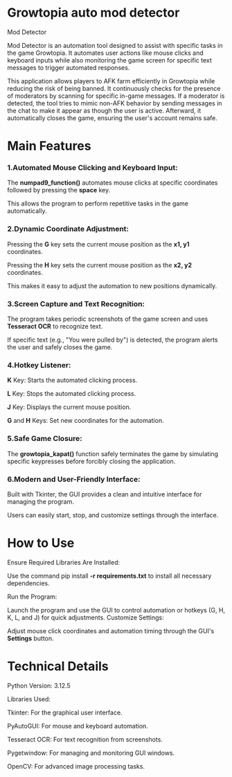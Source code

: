 # Growtopia auto mod detector

Mod Detector

Mod Detector is an automation tool designed to assist with specific tasks in the game Growtopia. It automates user actions like mouse clicks and keyboard inputs while also monitoring the game screen for specific text messages to trigger automated responses.

This application allows players to AFK farm efficiently in Growtopia while reducing the risk of being banned. It continuously checks for the presence of moderators by scanning for specific in-game messages. If a moderator is detected, the tool tries to mimic non-AFK behavior by sending messages in the chat to make it appear as though the user is active. Afterward, it automatically closes the game, ensuring the user's account remains safe.

# Main Features
### 1.Automated Mouse Clicking and Keyboard Input:

The **numpad9_function()** automates mouse clicks at specific coordinates followed by pressing the **space** key.

This allows the program to perform repetitive tasks in the game automatically.

### 2.Dynamic Coordinate Adjustment:

Pressing the **G** key sets the current mouse position as the **x1, y1** coordinates.

Pressing the **H** key sets the current mouse position as the **x2, y2** coordinates.

This makes it easy to adjust the automation to new positions dynamically.

### 3.Screen Capture and Text Recognition:

The program takes periodic screenshots of the game screen and uses **Tesseract OCR** to recognize text.

If specific text (e.g., "You were pulled by") is detected, the program alerts the user and safely closes the game.

### 4.Hotkey Listener:

**K** Key: Starts the automated clicking process.

**L** Key: Stops the automated clicking process.

**J** Key: Displays the current mouse position.

**G** and **H** Keys: Set new coordinates for the automation.

### 5.Safe Game Closure:

The **growtopia_kapat()** function safely terminates the game by simulating specific keypresses before forcibly closing the application.

### 6.Modern and User-Friendly Interface:

Built with Tkinter, the GUI provides a clean and intuitive interface for managing the program.

Users can easily start, stop, and customize settings through the interface.

# How to Use
Ensure Required Libraries Are Installed:

Use the command pip install **-r requirements.txt** to install all necessary dependencies.

Run the Program:

Launch the program and use the GUI to control automation or hotkeys (G, H, K, L, and J) for quick adjustments.
Customize Settings:

Adjust mouse click coordinates and automation timing through the GUI's **Settings** button.

# Technical Details
Python Version: 3.12.5

Libraries Used:

Tkinter: For the graphical user interface.

PyAutoGUI: For mouse and keyboard automation.

Tesseract OCR: For text recognition from screenshots.

Pygetwindow: For managing and monitoring GUI windows.

OpenCV: For advanced image processing tasks.
